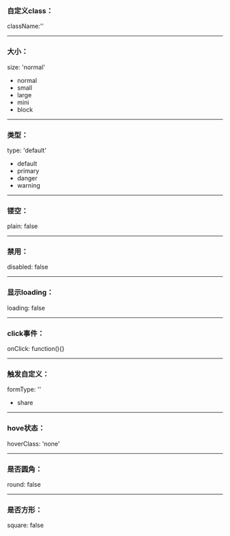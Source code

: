 ### 自定义class：

className:''
******

### 大小：
size: 'normal'

- normal 
- small 
- large 
- mini 
- block 
******

### 类型：
type: 'default' 

- default
- primary 
- danger 
- warning 
*******

### 镂空：
plain: false
******

### 禁用：
disabled: false
******

### 显示loading：
loading: false
******

### click事件：
onClick: function(){}
******

### 触发自定义：
formType: ''

- share
******

### hove状态：
hoverClass: 'none'
******

### 是否圆角：
round: false
******

### 是否方形：
square: false